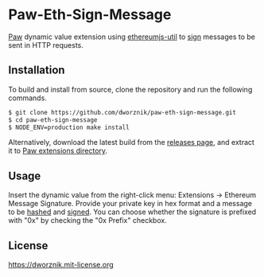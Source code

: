 # Paw-Eth-Sign-Message

[Paw](http://paw.cloud) dynamic value extension using [ethereumjs-util](https://github.com/ethereumjs/ethereumjs-util) to [sign](https://github.com/ethereumjs/ethereumjs-util/blob/master/docs/modules/_signature_.md#const-ecsign) messages to be sent in HTTP requests.

## Installation

To build and install from source, clone the repository and run the following commands.

```bash
$ git clone https://github.com/dworznik/paw-eth-sign-message.git
$ cd paw-eth-sign-message
$ NODE_ENV=production make install
```

Alternatively, download the latest build from the [releases page](https://github.com/dworznik/paw-eth-sign-message/releases), and extract it to [Paw extensions directory](https://paw.cloud/docs/extensions/index#extension-folder).


## Usage

Insert the dynamic value from the right-click menu: Extensions -> Ethereum Message Signature.
Provide your private key in hex format and a message to be [hashed](https://github.com/ethereumjs/ethereumjs-util/blob/master/docs/modules/_signature_.md#const-hashpersonalmessage) and [signed](https://github.com/ethereumjs/ethereumjs-util/blob/master/docs/modules/_signature_.md#const-ecsign).
You can choose whether the signature is prefixed with "0x" by checking the "0x Prefix" checkbox.

## License

https://dworznik.mit-license.org
